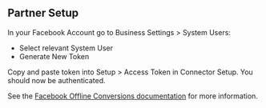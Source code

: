 
<section class="setup partner" markdown="1">

## Partner Setup

<div class="section-content" markdown="1">

In your Facebook Account go to Business Settings > System Users:

- Select relevant System User 
- Generate New Token

Copy and paste token into Setup > Access Token in Connector Setup. You should now be authenticated.

See the [Facebook Offline Conversions documentation](https://developers.facebook.com/docs/marketing-api/offline-conversions#requirements) for more information.

</div>

</section>


